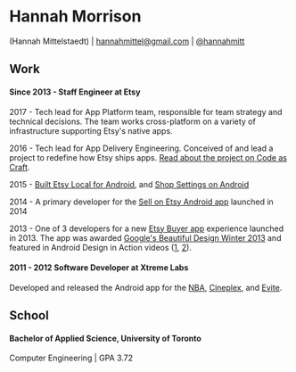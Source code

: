 # Hannah Morrison
(Hannah Mittelstaedt) | hannahmittel@gmail.com | [@hannahmitt](https://twitter.com/hannahmitt)

## Work
#### Since 2013 - Staff Engineer at Etsy
2017 - Tech lead for App Platform team, responsible for team strategy and technical decisions. The team works cross-platform on a variety of infrastructure supporting Etsy's native apps.

2016 - Tech lead for App Delivery Engineering. Conceived of and lead a project to redefine how Etsy ships apps. [Read about the project on Code as Craft](https://codeascraft.com/2017/05/15/how-etsy-ships-apps/).

2015 - [Built Etsy Local for Android](https://blog.etsy.com/news/2015/shop-in-your-backyard-with-etsy-local-now-on-mobile/), and [Shop Settings on Android](https://blog.etsy.com/news/2015/new-shop-settings-for-on-the-go-updates/)

2014 - A primary developer for the [Sell on Etsy Android app](https://play.google.com/store/apps/details?id=com.etsy.android.soe) launched in 2014

2013 - One of 3 developers for a new [Etsy Buyer app](https://play.google.com/store/apps/details?id=com.etsy.android) experience launched in 2013. The app was awarded [Google's Beautiful Design Winter 2013](https://play.google.com/store/apps/collection/promotion_3000235_beautiful_apps) and featured in Android Design in Action videos ([1](https://youtu.be/Z2kteE-Rrgg?t=22m58s), [2](https://youtu.be/GjUxEddmjFw?t=20m31s)).

#### 2011 - 2012 Software Developer at Xtreme Labs
Developed and released the Android app for the [NBA](https://play.google.com/store/apps/details?id=com.nbadigital.gametimelite), [Cineplex](https://play.google.com/store/apps/details?id=com.fivemobile.cineplex), and [Evite](https://play.google.com/store/apps/details?id=com.evite).

## School
#### Bachelor of Applied Science, University of Toronto
Computer Engineering | GPA 3.72
